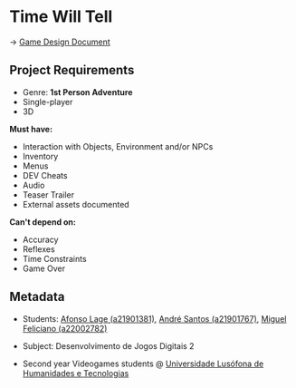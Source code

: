 # Time Will Tell

-> [Game Design Document]

## Project Requirements

* Genre: __1st Person Adventure__
* Single-player
* 3D

__Must have:__

* Interaction with Objects, Environment and/or NPCs
* Inventory
* Menus
* DEV Cheats
* Audio
* Teaser Trailer
* External assets documented

__Can't depend on:__

* Accuracy
* Reflexes
* Time Constraints
* Game Over

## Metadata

* Students: [Afonso Lage (a21901381)], [André Santos (a21901767)], [Miguel Feliciano (a22002782)]

* Subject: Desenvolvimento de Jogos Digitais 2

* Second year Videogames students @ [Universidade Lusófona de Humanidades e Tecnologias][ULHT]

[Game Design Document]:https://docs.google.com/document/d/10cKSJMx749pwtuEPZ9PGJeXkgngZ6NSITcv-O9ZXv0A/edit?usp=sharing
[ULHT]:https://www.ulusofona.pt/
[Afonso Lage (a21901381)]:https://github.com/AfonsoLage-boop
[André Santos (a21901767)]:https://github.com/andrepucas
[Miguel Feliciano (a22002782)]:https://github.com/miguel-Feliciano
